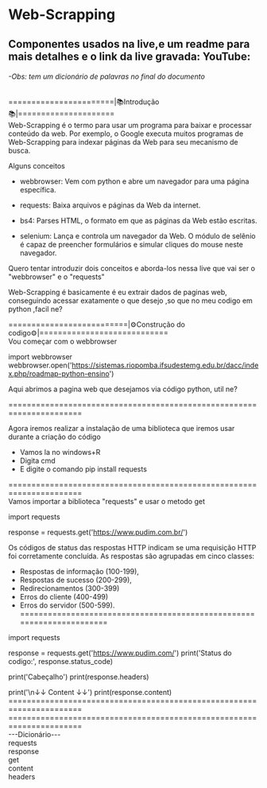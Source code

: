 # Web-Scrapping
## Componentes usados na live,e um readme para mais detalhes e o link da live gravada: YouTube:
###### -Obs: tem um dicionário de palavras no final do documento

=======================|📚Introdução📚|=====================<br />
Web-Scrapping é o termo para usar um programa para baixar e processar conteúdo da web.
Por exemplo, o Google executa muitos programas de Web-Scrapping para indexar 
páginas da Web para seu mecanismo de busca.

Alguns conceitos 
* webbrowser: Vem com python e abre um navegador para uma página específica.

* requests: Baixa arquivos e páginas da Web da internet.

* bs4: Parses HTML, o formato em que as páginas da Web estão escritas.

* selenium: Lança e controla um navegador da Web. O módulo de selênio é capaz de preencher formulários e simular cliques do mouse neste navegador.

Quero tentar introduzir dois conceitos e aborda-los nessa live que vai ser o "webbrowser" e o "requests"

Web-Scrapping é basicamente é eu extrair dados de paginas web, conseguindo acessar exatamente o que desejo 
,so que no meu codigo em python ,facil ne?

==========================|⚙️Construção do codigo⚙️|============================<br />
Vou começar com o webbrowser

import webbrowser
webbrowser.open('https://sistemas.riopomba.ifsudestemg.edu.br/dacc/index.php/roadmap-python-ensino')

Aqui abrimos a pagina web que desejamos via código python, util ne? 

======================================================================<br />

Agora iremos realizar a instalação de uma biblioteca que iremos usar durante a criação do código
* Vamos la no windows+R 
* Digita cmd 
* E digite o comando pip install requests

======================================================================<br />
Vamos importar a biblioteca "requests" e usar o metodo get

import requests

response = requests.get('https://www.pudim.com.br/')

Os códigos de status das respostas HTTP indicam se uma requisição HTTP foi corretamente concluída.
As respostas são agrupadas em cinco classes:

* Respostas de informação (100-199),
* Respostas de sucesso (200-299),
* Redirecionamentos (300-399)
* Erros do cliente (400-499)
* Erros do servidor (500-599).
======================================================================<br />

import requests

response = requests.get('https://www.pudim.com/')
print('Status do codigo:', response.status_code)

print('Cabeçalho')
print(response.headers)

print('\n↓↓ Content ↓↓')
print(response.content)
======================================================================<br />
======================================================================<br />
---Dicionário---<br />
requests<br />
response<br />
get<br />
content<br />
headers<br />
